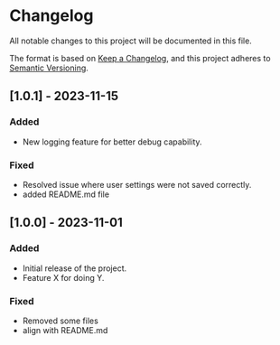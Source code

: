 # Changelog

All notable changes to this project will be documented in this file.

The format is based on [Keep a Changelog](https://keepachangelog.com/en/1.0.0/), and this project adheres to [Semantic Versioning](https://semver.org/spec/v2.0.0.html).

## [1.0.1] - 2023-11-15
### Added
- New logging feature for better debug capability.
### Fixed
- Resolved issue where user settings were not saved correctly.
- added README.md file

## [1.0.0] - 2023-11-01
### Added
- Initial release of the project.
- Feature X for doing Y.

### Fixed
- Removed some files
- align with README.md
